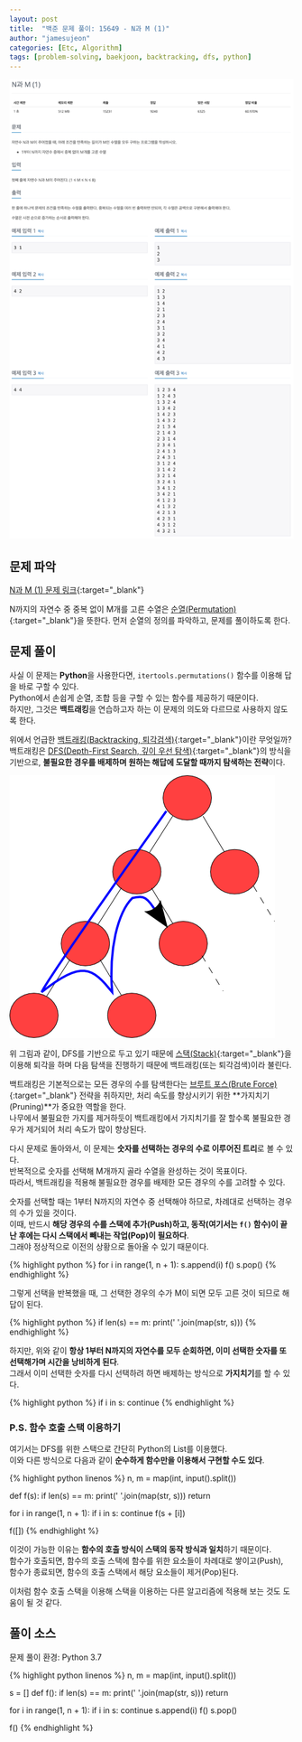 ```yaml
---
layout: post
title:  "백준 문제 풀이: 15649 - N과 M (1)"
author: "jamesujeon"
categories: [Etc, Algorithm]
tags: [problem-solving, baekjoon, backtracking, dfs, python]
---
```


![15649 - N과 M (1)](assets/baekjoon_15649.png "15649 - N과 M (1)")

## 문제 파악

[N과 M (1) 문제 링크](https://www.acmicpc.net/problem/15649){:target="_blank"}

N까지의 자연수 중 중복 없이 M개를 고른 수열은 [순열(Permutation)][순열]{:target="_blank"}을 뜻한다.
먼저 순열의 정의를 파악하고, 문제를 풀이하도록 한다.

## 문제 풀이

사실 이 문제는 **Python**을 사용한다면, `itertools.permutations()` 함수를 이용해 답을 바로 구할 수 있다.  
Python에서 손쉽게 순열, 조합 등을 구할 수 있는 함수를 제공하기 때문이다.  
하지만, 그것은 **백트래킹**을 연습하고자 하는 이 문제의 의도와 다르므로 사용하지 않도록 한다.

위에서 언급한 [백트래킹(Backtracking, 퇴각검색)][백트래킹]{:target="_blank"}이란 무엇일까?  
백트래킹은 [DFS(Depth-First Search, 깊이 우선 탐색)][DFS]{:target="_blank"}의 방식을 기반으로,
**불필요한 경우를 배제하며 원하는 해답에 도달할 때까지 탐색하는 전략**이다.

![Figure 1](assets/figure_1.png "Figure 1")

위 그림과 같이, DFS를 기반으로 두고 있기 때문에 [스택(Stack)][스택]{:target="_blank"}을 이용해 퇴각을 하며
다음 탐색을 진행하기 때문에 백트래킹(또는 퇴각검색)이라 불린다.

백트래킹은 기본적으로는 모든 경우의 수를 탐색한다는 [브루트 포스(Brute Force)][브루트 포스]{:target="_blank"} 전략을 취하지만,
처리 속도를 향상시키기 위한 **가지치기(Pruning)**가 중요한 역할을 한다.  
나무에서 불필요한 가지를 제거하듯이 백트래킹에서 가지치기를 잘 할수록 불필요한 경우가 제거되어 처리 속도가 많이 향상된다.

다시 문제로 돌아와서, 이 문제는 **숫자를 선택하는 경우의 수로 이루어진 트리**로 볼 수 있다.  
반복적으로 숫자를 선택해 M개까지 골라 수열을 완성하는 것이 목표이다.  
따라서, 백트래킹을 적용해 불필요한 경우를 배제한 모든 경우의 수를 고려할 수 있다.

숫자를 선택할 때는 1부터 N까지의 자연수 중 선택해야 하므로, 차례대로 선택하는 경우의 수가 있을 것이다.  
이때, 반드시 **해당 경우의 수를 스택에 추가(Push)하고, 동작(여기서는 `f()` 함수)이 끝난 후에는 다시 스택에서 빼내는 작업(Pop)이 필요하다**.  
그래야 정상적으로 이전의 상황으로 돌아올 수 있기 때문이다.

{% highlight python %}
for i in range(1, n + 1):
  s.append(i)
  f()
  s.pop()
{% endhighlight %}

그렇게 선택을 반복했을 때, 그 선택한 경우의 수가 M이 되면 모두 고른 것이 되므로 해답이 된다.

{% highlight python %}
if len(s) == m:
  print(' '.join(map(str, s)))
{% endhighlight %}

하지만, 위와 같이 **항상 1부터 N까지의 자연수를 모두 순회하면, 이미 선택한 숫자를 또 선택해가며 시간을 낭비하게 된다**.  
그래서 이미 선택한 숫자를 다시 선택하려 하면 배제하는 방식으로 **가지치기**를 할 수 있다.

{% highlight python %}
if i in s:
  continue
{% endhighlight %}

### P.S. 함수 호출 스택 이용하기

여기서는 DFS를 위한 스택으로 간단히 Python의 List를 이용했다.  
이와 다른 방식으로 다음과 같이 **순수하게 함수만을 이용해서 구현할 수도 있다**.

{% highlight python linenos %}
n, m = map(int, input().split())

def f(s):
  if len(s) == m:
    print(' '.join(map(str, s)))
    return

  for i in range(1, n + 1):
    if i in s:
      continue
    f(s + [i])

f([])
{% endhighlight %}

이것이 가능한 이유는 **함수의 호출 방식이 스택의 동작 방식과 일치**하기 때문이다.  
함수가 호출되면, 함수의 호출 스택에 함수를 위한 요소들이 차례대로 쌓이고(Push),  
함수가 종료되면, 함수의 호출 스택에서 해당 요소들이 제거(Pop)된다.

이처럼 함수 호출 스택을 이용해 스택을 이용하는 다른 알고리즘에 적용해 보는 것도 도움이 될 것 같다.

## 풀이 소스

문제 풀이 환경: Python 3.7

{% highlight python linenos %}
n, m = map(int, input().split())

s = []
def f():
  if len(s) == m:
    print(' '.join(map(str, s)))
    return

  for i in range(1, n + 1):
    if i in s:
      continue
    s.append(i)
    f()
    s.pop()

f()
{% endhighlight %}

[순열]: https://ko.wikipedia.org/wiki/순열
[백트래킹]: https://ko.wikipedia.org/wiki/퇴각검색
[DFS]: https://ko.wikipedia.org/wiki/깊이_우선_탐색
[스택]: https://ko.wikipedia.org/wiki/스택
[브루트 포스]: https://namu.wiki/w/%EB%B8%8C%EB%A3%A8%ED%8A%B8%20%ED%8F%AC%EC%8A%A4
